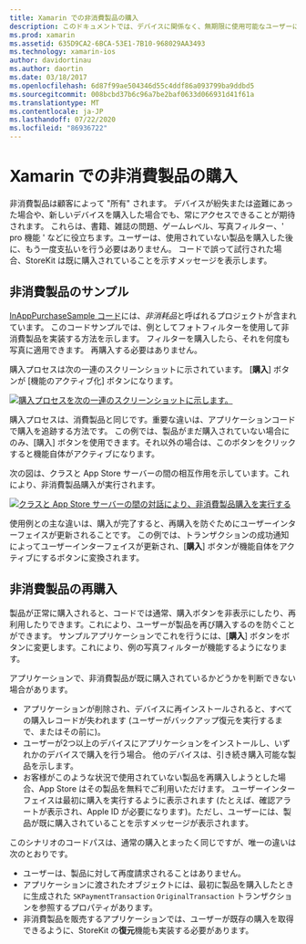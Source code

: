 ```yaml
---
title: Xamarin での非消費製品の購入
description: このドキュメントでは、デバイスに関係なく、無期限に使用可能なユーザーによって購入された機能である Xamarin. iOS の非使用製品について説明します。
ms.prod: xamarin
ms.assetid: 635D9CA2-6BCA-53E1-7B10-968029AA3493
ms.technology: xamarin-ios
author: davidortinau
ms.author: daortin
ms.date: 03/18/2017
ms.openlocfilehash: 6d87f99ae504346d55c4ddf86a093799ba9ddbd5
ms.sourcegitcommit: 008bcbd37b6c96a7be2baf0633d066931d41f61a
ms.translationtype: MT
ms.contentlocale: ja-JP
ms.lasthandoff: 07/22/2020
ms.locfileid: "86936722"
---
```

# <a name="purchasing-non-consumable-products-in-xamarinios"></a>Xamarin での非消費製品の購入

非消費製品は顧客によって "所有" されます。 デバイスが紛失または盗難にあった場合や、新しいデバイスを購入した場合でも、常にアクセスできることが期待されます。 これらは、書籍、雑誌の問題、ゲームレベル、写真フィルター、' pro 機能 ' などに役立ちます。ユーザーは、使用されていない製品を購入した後に、もう一度支払いを行う必要はありません。 コードで誤って試行された場合、StoreKit は既に購入されていることを示すメッセージを表示します。

## <a name="non-consumable-products-sample"></a>非消費製品のサンプル

[InAppPurchaseSample コード](https://docs.microsoft.com/samples/xamarin/ios-samples/storekit)には、*非消耗品*と呼ばれるプロジェクトが含まれています。 このコードサンプルでは、例としてフォトフィルターを使用して非消費製品を実装する方法を示します。 フィルターを購入したら、それを何度も写真に適用できます。 再購入する必要はありません。   

購入プロセスは次の一連のスクリーンショットに示されています。 [**購入**] ボタンが [機能のアクティブ化] ボタンになります。   

 [![購入プロセスを次の一連のスクリーンショットに示します。](purchasing-non-consumable-products-images/image34.png)](purchasing-non-consumable-products-images/image34.png#lightbox)   

購入プロセスは、消費製品と同じです。重要な違いは、アプリケーションコードで購入を追跡する方法です。 この例では、製品がまだ購入されていない場合にのみ、[購入] ボタンを使用できます。それ以外の場合は、このボタンをクリックすると機能自体がアクティブになります。   

次の図は、クラスと App Store サーバーの間の相互作用を示しています。これにより、非消費製品購入が実行されます。   

 [![クラスと App Store サーバーの間の対話により、非消費製品購入を実行する](purchasing-non-consumable-products-images/image35.png)](purchasing-non-consumable-products-images/image35.png#lightbox)   

使用例との主な違いは、購入が完了すると、再購入を防ぐためにユーザーインターフェイスが更新されることです。 この例では、トランザクションの成功通知によってユーザーインターフェイスが更新され、[**購入**] ボタンが機能自体をアクティブにするボタンに変換されます。

## <a name="re-purchasing-non-consumable-products"></a>非消費製品の再購入

製品が正常に購入されると、コードでは通常、購入ボタンを非表示にしたり、再利用したりできます。これにより、ユーザーが製品を再び購入するのを防ぐことができます。 サンプルアプリケーションでこれを行うには、[**購入**] ボタンをボタンに変更します。これにより、例の写真フィルターが機能するようになります。   

アプリケーションで、非消費製品が既に購入されているかどうかを判断できない場合があります。

- アプリケーションが削除され、デバイスに再インストールされると、すべての購入レコードが失われます (ユーザーがバックアップ復元を実行するまで、またはその前に)。 
- ユーザーが2つ以上のデバイスにアプリケーションをインストールし、いずれかのデバイスで購入を行う場合。 他のデバイスは、引き続き購入可能な製品を示します。 
- お客様がこのような状況で使用されていない製品を再購入しようとした場合、App Store はその製品を無料でご利用いただけます。 ユーザーインターフェイスは最初に購入を実行するように表示されます (たとえば、確認アラートが表示され、Apple ID が必要になります)。ただし、ユーザーには、製品が既に購入されていることを示すメッセージが表示されます。  

このシナリオのコードパスは、通常の購入とまったく同じですが、唯一の違いは次のとおりです。

- ユーザーは、製品に対して再度請求されることはありません。
- アプリケーションに渡されたオブジェクトには、最初に製品を購入したときに生成された `SKPaymentTransaction` `OriginalTransaction` トランザクションを参照するプロパティがあります。 
- 非消費製品を販売するアプリケーションでは、ユーザーが既存の購入を取得できるように、StoreKit の**復元**機能も実装する必要があります。 

